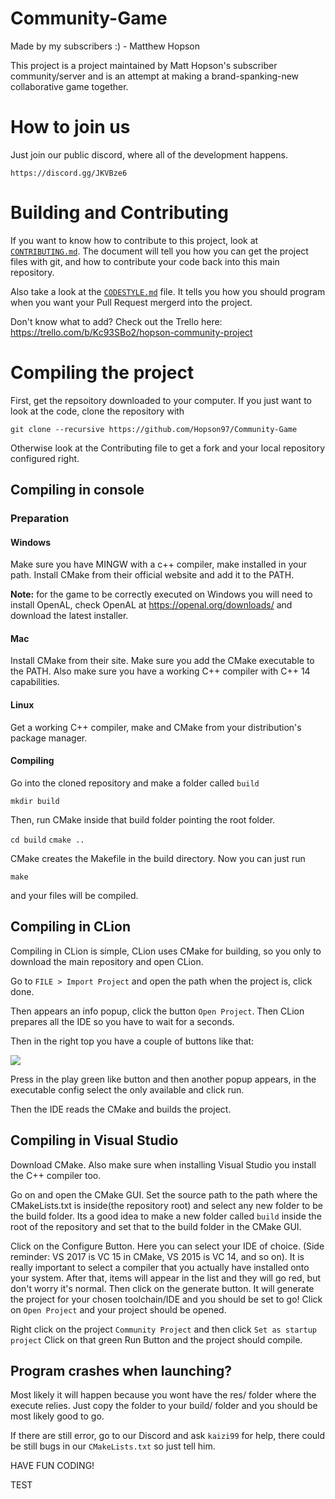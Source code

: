 # Community-Game
Made by my subscribers :) - Matthew Hopson

This project is a project maintained by Matt Hopson's subscriber community/server
and is an attempt at making a brand-spanking-new collaborative game together.

# How to join us

Just join our public discord, where all of the development happens.

`https://discord.gg/JKVBze6`

# Building and Contributing

If you want to know how to contribute to this project,
look at [`CONTRIBUTING.md`](CONTRIBUTING.md). The document will tell you how you can get the project
files with git, and how to contribute your code back into this
main repository.

Also take a look at the [`CODESTYLE.md`](CODESTYLE.md) file. It tells you how you should program
when you want your Pull Request mergerd into the project.

Don't know what to add? Check out the Trello here: https://trello.com/b/Kc93SBo2/hopson-community-project

# Compiling the project

First, get the repsoitory downloaded to your computer. If you just want to look at
the code, clone the repository with

`git clone --recursive https://github.com/Hopson97/Community-Game`

Otherwise look at the Contributing file to get a fork and your local repository
configured right.

## Compiling in console
### Preparation

#### Windows
Make sure you have MINGW with a c++ compiler, make installed in your path.
Install CMake from their official website and add it to the PATH.

**Note:** for the game to be correctly executed on Windows you will need to install OpenAL, check OpenAL at https://openal.org/downloads/ and download the latest installer.

#### Mac
Install CMake from their site. Make sure you add the CMake executable to the
PATH.
Also make sure you have a working C++ compiler with C++ 14 capabilities.

#### Linux
Get a working C++ compiler, make and CMake from your distribution's package manager.

#### Compiling
Go into the cloned repository and make a folder called `build`

`mkdir build`

Then, run CMake inside that build folder pointing the root folder.

`cd build`
`cmake ..`

CMake creates the Makefile in the build directory. Now you can just run

`make`

and your files will be compiled.



## Compiling in CLion
Compiling in CLion is simple, CLion uses CMake for building, so you only to download the main repository and open CLion.

Go to ``FILE > Import Project`` and open the path when the project is, click done.

Then appears an info popup, click the button ``Open Project``.
Then CLion prepares all the IDE so you have to wait for a seconds.

Then in the right top you have a couple of buttons like that:

<img src="http://i.imgur.com/gwbZoA5.png" />

Press in the play green like button and then another popup appears, in the executable config select the only available and click run.

Then the IDE reads the CMake and builds the project.

## Compiling in Visual Studio

Download CMake. Also make sure when installing Visual Studio you install the
C++ compiler too.

Go on and open the CMake GUI. Set the source path to the path where the CMakeLists.txt
is inside(the repository root) and select any new folder to be the build folder.
Its a good idea to make a new folder called `build` inside the root of the repository
and set that to the build folder in the CMake GUI.

Click on the Configure Button. Here you can select your IDE of choice.
(Side reminder: VS 2017 is VC 15 in CMake, VS 2015 is VC 14, and so on). It is really important to select a compiler
that you actually have installed onto your system.
After that, items will appear in the list and they will go red,
but don't worry it's normal. Then click on the generate button.
It will generate the project for your chosen toolchain/IDE and you should be
set to go! Click on `Open Project` and your project should be opened.

Right click on the project `Community Project` and then click `Set as startup project`
Click on that green Run Button and the project should compile.

## Program crashes when launching?

Most likely it will happen because you wont have the res/ folder where the
execute relies. Just copy the folder to your build/ folder and you should be most
likely good to go.

If there are still error, go to our Discord and ask `kaizi99` for help, there
could be still bugs in our `CMakeLists.txt` so just tell him.

HAVE FUN CODING!

TEST
